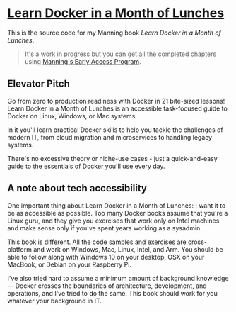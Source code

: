 # [Learn Docker in a Month of Lunches](https://www.manning.com/books/learn-docker-in-a-month-of-lunches)

This is the source code for my Manning book _Learn Docker in a Month of Lunches_.

> It's a work in progress but you can get all the completed chapters using [Manning's Early Access Program](https://www.manning.com/books/learn-docker-in-a-month-of-lunches).

## Elevator Pitch

Go from zero to production readiness with Docker in 21 bite-sized lessons! Learn Docker in a Month of Lunches is an accessible task-focused guide to Docker on Linux, Windows, or Mac systems. 

In it you'll learn practical Docker skills to help you tackle the challenges of modern IT, from cloud migration and microservices to handling legacy systems. 

There's no excessive theory or niche-use cases - just a quick-and-easy guide to the essentials of Docker you'll use every day.

## A note about tech accessibility

One important thing about Learn Docker in a Month of Lunches: I want it to be as accessible as possible. Too many Docker books assume that you're a Linux guru, and they give you exercises that work only on Intel machines and make sense only if you've spent years working as a sysadmin. 

This book is different. All the code samples and exercises are cross-platform and work on Windows, Mac, Linux, Intel, and Arm. You should be able to follow along with Windows 10 on your desktop, OSX on your MacBook, or Debian on your Raspberry Pi. 

I've also tried hard to assume a minimum amount of background knowledge — Docker crosses the boundaries of architecture, development, and operations, and I've tried to do the same. This book should work for you whatever your background in IT.